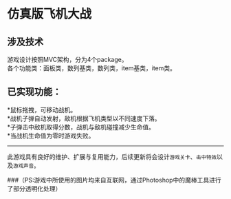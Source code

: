 仿真版飞机大战
====
涉及技术
-----
游戏设计按照MVC架构，分为4个package。<br>
各个功能类：面板类，数列基类，数列类，item基类，item类。

已实现功能：<br>
----
*鼠标拖拽，可移动战机。<br>
*战机子弹自动发射，敌机根据飞机类型以不同速度下落。<br>
*子弹击中敌机取得分数，战机与敌机碰撞减少生命值。<br>
*当战机生命值为零时游戏失败。<br>

-----
此游戏具有良好的维护、扩展与复用能力，后续更新将会设计`游戏关卡`、`击中特效`以及`游戏声音`。<br>

###（PS:游戏中所使用的图片均来自互联网，通过Photoshop中的魔棒工具进行了部分透明化处理）
